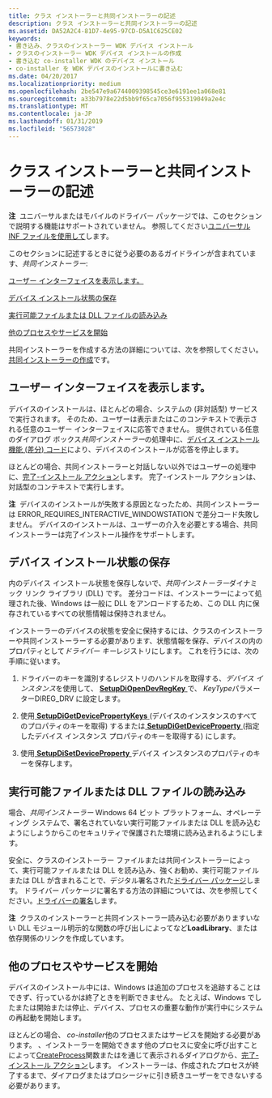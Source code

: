 ```yaml
---
title: クラス インストーラーと共同インストーラーの記述
description: クラス インストーラーと共同インストーラーの記述
ms.assetid: DA52A2C4-81D7-4e95-97CD-D5A1C625CE02
keywords:
- 書き込み、クラスのインストーラー WDK デバイス インストール
- クラスのインストーラー WDK デバイス インストールの作成
- 書き込む co-installer WDK のデバイス インストール
- co-installer を WDK デバイスのインストールに書き込む
ms.date: 04/20/2017
ms.localizationpriority: medium
ms.openlocfilehash: 2be547e9a6744009398545ce3e6191ee1a068e81
ms.sourcegitcommit: a33b7978e22d5bb9f65ca7056f955319049a2e4c
ms.translationtype: MT
ms.contentlocale: ja-JP
ms.lasthandoff: 01/31/2019
ms.locfileid: "56573028"
---
```

# <a name="writing-class-installers-and-co-installers"></a>クラス インストーラーと共同インストーラーの記述


**注**  ユニバーサルまたはモバイルのドライバー パッケージでは、このセクションで説明する機能はサポートされていません。 参照してください[ユニバーサル INF ファイルを使用して](using-a-universal-inf-file.md)します。

 

このセクションに記述するときに従う必要のあるガイドラインが含まれています、*共同インストーラー*:

[ユーザー インターフェイスを表示します。](#displaying-a-user-interface)

[デバイス インストール状態の保存](#saving-device-installation-state)

[実行可能ファイルまたは DLL ファイルの読み込み](#loading-executable-or-dll-files)

[他のプロセスやサービスを開始](#starting-other-processes-or-services)

共同インストーラーを作成する方法の詳細については、次を参照してください。[共同インストーラーの作成](writing-a-co-installer.md)です。

## <a name="displaying-a-user-interface"></a>ユーザー インターフェイスを表示します。


デバイスのインストールは、ほとんどの場合、システムの (非対話型) サービスで実行されます。 そのため、ユーザーは表示またはこのコンテキストで表示される任意のユーザー インターフェイスに応答できません。 提供されている任意のダイアログ ボックス*共同インストーラー*の処理中に、[デバイス インストール機能 (差分) コード](https://msdn.microsoft.com/library/windows/hardware/ff541307)により、デバイスのインストールが応答を停止します。

ほとんどの場合、共同インストーラーと対話しない以外ではユーザーの処理中に、[完了-インストール アクション](finish-install-actions--windows-vista-and-later-.md)します。 完了-インストール アクションは、対話型のコンテキストで実行します。

**注**  デバイスのインストールが失敗する原因となったため、共同インストーラーは ERROR_REQUIRES_INTERACTIVE_WINDOWSTATION で差分コード失敗しません。 デバイスのインストールは、ユーザーの介入を必要とする場合、共同インストーラーは完了インストール操作をサポートします。

 

## <a name="saving-device-installation-state"></a>デバイス インストール状態の保存


内のデバイス インストール状態を保存しないで、*共同インストーラー*ダイナミック リンク ライブラリ (DLL) です。 差分コードは、インストーラーによって処理された後、Windows は一般に DLL をアンロードするため、この DLL 内に保存されているすべての状態情報は保持されません。

インストーラーのデバイスの状態を安全に保持するには、クラスのインストーラーや共同インストーラーする必要があります、状態情報を保存、デバイスの内のプロパティとして*ドライバー キー*レジストリにします。 これを行うには、次の手順に従います。

1.  ドライバーのキーを識別するレジストリのハンドルを取得する、*デバイス インスタンス*を使用して、 [ **SetupDiOpenDevRegKey** ](https://msdn.microsoft.com/library/windows/hardware/ff552079)で、 *KeyType*パラメーターDIREG_DRV に設定します。

2.  使用[ **SetupDiGetDevicePropertyKeys** ](https://msdn.microsoft.com/library/windows/hardware/ff551965) (デバイスのインスタンスのすべてのプロパティのキーを取得) するまたは[ **SetupDiGetDeviceProperty** ](https://msdn.microsoft.com/library/windows/hardware/ff551963)(指定したデバイス インスタンス プロパティのキーを取得する) にします。

3.  使用[ **SetupDiSetDeviceProperty** ](https://msdn.microsoft.com/library/windows/hardware/ff552163)デバイス インスタンスのプロパティのキーを保存します。

## <a name="loading-executable-or-dll-files"></a>実行可能ファイルまたは DLL ファイルの読み込み


場合、*共同インストーラー* Windows 64 ビット プラットフォーム、オペレーティング システムで、署名されていない実行可能ファイルまたは DLL を読み込むようにしようからこのセキュリティで保護された環境に読み込まれるようにします。

安全に、クラスのインストーラー ファイルまたは共同インストーラーによって、実行可能ファイルまたは DLL を読み込み、強くお勧め、実行可能ファイルまたは DLL が含まれることで、デジタル署名された[ドライバー パッケージ](driver-packages.md)します。 ドライバー パッケージに署名する方法の詳細については、次を参照してください。[ドライバーの署名](driver-signing.md)します。

**注**  クラスのインストーラーと共同インストーラー読み込む必要がありますいない DLL モジュール明示的な関数の呼び出しによってなど**LoadLibrary**、または依存関係のリンクを作成しています。

 

## <a name="starting-other-processes-or-services"></a>他のプロセスやサービスを開始


デバイスのインストール中には、Windows は追加のプロセスを追跡することはできず、行っているかは終了ときを判断できません。 たとえば、Windows でしたまたは開始または停止、デバイス、プロセスの重要な動作が実行中にシステムの再起動を開始します。

ほとんどの場合、 *co-installer*他のプロセスまたはサービスを開始する必要があります。 、インストーラーを開始できます他のプロセスに安全に呼び出すことによって[CreateProcess](https://go.microsoft.com/fwlink/p/?linkid=194524)関数またはを通じて表示されるダイアログから、[完了-インストール アクション](finish-install-actions--windows-vista-and-later-.md)します。 インストーラーは、作成されたプロセスが終了するまで、ダイアログまたはプロシージャに引き続きユーザーをできないする必要があります。

 

 





